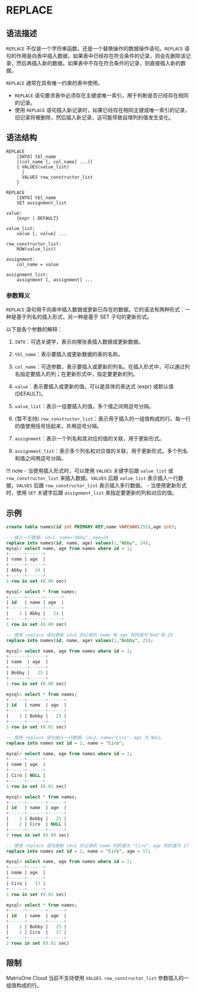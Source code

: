 # **REPLACE**

## **语法描述**

`REPLACE` 不仅是一个字符串函数，还是一个替换操作的数据操作语句。`REPLACE` 语句的作用是向表中插入数据，如果表中已经存在符合条件的记录，则会先删除该记录，然后再插入新的数据。如果表中不存在符合条件的记录，则直接插入新的数据。

`REPLACE` 通常在具有唯一约束的表中使用。

- `REPLACE` 语句要求表中必须存在主键或唯一索引，用于判断是否已经存在相同的记录。
- 使用 `REPLACE` 语句插入新记录时，如果已经存在相同主键或唯一索引的记录，旧记录将被删除，然后插入新记录，这可能导致自增列的值发生变化。

## **语法结构**

```
REPLACE
    [INTO] tbl_name
    [(col_name [, col_name] ...)]
    { VALUES(value_list)
      |
      VALUES row_constructor_list
    }

REPLACE
    [INTO] tbl_name
    SET assignment_list

value:
    {expr | DEFAULT}

value_list:
    value [, value] ...

row_constructor_list:
    ROW(value_list)

assignment:
    col_name = value

assignment_list:
    assignment [, assignment] ...
```

### 参数释义

`REPLACE` 语句用于向表中插入数据或更新已存在的数据。它的语法有两种形式：一种是基于列名的插入形式，另一种是基于 SET 子句的更新形式。

以下是各个参数的解释：

1. `INTO`：可选关键字，表示向哪张表插入数据或更新数据。

2. `tbl_name`：表示要插入或更新数据的表的名称。

3. `col_name`：可选参数，表示要插入或更新的列名。在插入形式中，可以通过列名指定要插入的列；在更新形式中，指定要更新的列。

4. `value`：表示要插入或更新的值。可以是具体的表达式 (expr) 或默认值 (DEFAULT)。

5. `value_list`：表示一组要插入的值。多个值之间用逗号分隔。

6. (暂不支持) `row_constructor_list`：表示用于插入的一组值构成的行。每一行的值使用括号括起来，并用逗号分隔。

7. `assignment`：表示一个列名和其对应的值的关联，用于更新形式。

8. `assignment_list`：表示多个列名和对应值的关联，用于更新形式。多个列名和值之间用逗号分隔。

!!! note
    - 当使用插入形式时，可以使用 `VALUES` 关键字后跟 `value_list` 或 `row_constructor_list` 来插入数据。`VALUES` 后跟 `value_list` 表示插入一行数据，`VALUES` 后跟 `row_constructor_list` 表示插入多行数据。
    - 当使用更新形式时，使用 `SET` 关键字后跟 `assignment_list` 来指定要更新的列和对应的值。

## **示例**

```sql
create table names(id int PRIMARY KEY,name VARCHAR(255),age int);

-- 插入一行数据，id=1，name="Abby"，age=24
replace into names(id, name, age) values(1,"Abby", 24);
mysql> select name, age from names where id = 1;
+------+------+
| name | age  |
+------+------+
| Abby |   24 |
+------+------+
1 row in set (0.00 sec)

mysql> select * from names;
+------+------+------+
| id   | name | age  |
+------+------+------+
|    1 | Abby |   24 |
+------+------+------+
1 row in set (0.00 sec)

-- 使用 replace 语句更新 id=1 的记录的 name 和 age 列的值为"Bob"和 25
replace into names(id, name, age) values(1,"Bobby", 25);

mysql> select name, age from names where id = 1;
+-------+------+
| name  | age  |
+-------+------+
| Bobby |   25 |
+-------+------+
1 row in set (0.00 sec)

mysql> select * from names;
+------+-------+------+
| id   | name  | age  |
+------+-------+------+
|    1 | Bobby |   25 |
+------+-------+------+
1 row in set (0.01 sec)

-- 使用 replace 语句插入一行数据，id=2，name="Ciro"，age 为 NULL
replace into names set id = 2, name = "Ciro";

mysql> select name, age from names where id = 2;
+------+------+
| name | age  |
+------+------+
| Ciro | NULL |
+------+------+
1 row in set (0.01 sec)

mysql> select * from names;
+------+-------+------+
| id   | name  | age  |
+------+-------+------+
|    1 | Bobby |   25 |
|    2 | Ciro  | NULL |
+------+-------+------+
2 rows in set (0.00 sec)

-- 使用 replace 语句更新 id=2 的记录的 name 列的值为 "Ciro"，age 列的值为 17
replace into names set id = 2, name = "Ciro", age = 17;

mysql> select name, age from names where id = 2;
+------+------+
| name | age  |
+------+------+
| Ciro |   17 |
+------+------+
1 row in set (0.01 sec)

mysql> select * from names;
+------+-------+------+
| id   | name  | age  |
+------+-------+------+
|    1 | Bobby |   25 |
|    2 | Ciro  |   17 |
+------+-------+------+
2 rows in set (0.01 sec)
```

## **限制**

MatrixOne Cloud 当前不支持使用 `VALUES row_constructor_list` 参数插入的一组值构成的行。

